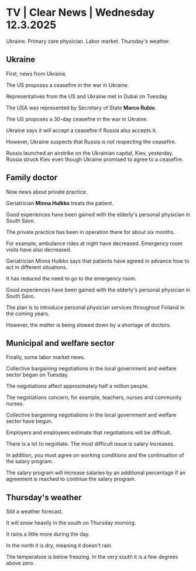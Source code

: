# TV \| Clear News \| Wednesday 12.3.2025

Ukraine. Primary care physician. Labor market. Thursday's weather.

## Ukraine

First, news from Ukraine.

The US proposes a ceasefire in the war in Ukraine.

Representatives from the US and Ukraine met in Dubai on Tuesday.

The USA was represented by Secretary of State **Marco Rubio**.

The US proposes a 30-day ceasefire in the war in Ukraine.

Ukraine says it will accept a ceasefire if Russia also accepts it.

However, Ukraine suspects that Russia is not respecting the ceasefire.

Russia launched an airstrike on the Ukrainian capital, Kiev, yesterday. Russia struck Kiev even though Ukraine promised to agree to a ceasefire.

## Family doctor

Now news about private practice.

Geriatrician **Minna Hulkko** treats the patient.

Good experiences have been gained with the elderly's personal physician in South Savo.

The private practice has been in operation there for about six months.

For example, ambulance rides at night have decreased. Emergency room visits have also decreased.

Geriatrician Minna Hulkko says that patients have agreed in advance how to act in different situations.

It has reduced the need to go to the emergency room.

Good experiences have been gained with the elderly's personal physician in South Savo.

The plan is to introduce personal physician services throughout Finland in the coming years.

However, the matter is being slowed down by a shortage of doctors.

## Municipal and welfare sector

Finally, some labor market news.

Collective bargaining negotiations in the local government and welfare sector began on Tuesday.

The negotiations affect approximately half a million people.

The negotiations concern, for example, teachers, nurses and community nurses.

Collective bargaining negotiations in the local government and welfare sector have begun.

Employers and employees estimate that negotiations will be difficult.

There is a lot to negotiate. The most difficult issue is salary increases.

In addition, you must agree on working conditions and the continuation of the salary program.

The salary program will increase salaries by an additional percentage if an agreement is reached to continue the salary program.

## Thursday's weather

Still a weather forecast.

It will snow heavily in the south on Thursday morning.

It rains a little more during the day.

In the north it is dry, meaning it doesn't rain.

The temperature is below freezing. In the very south it is a few degrees above zero.

